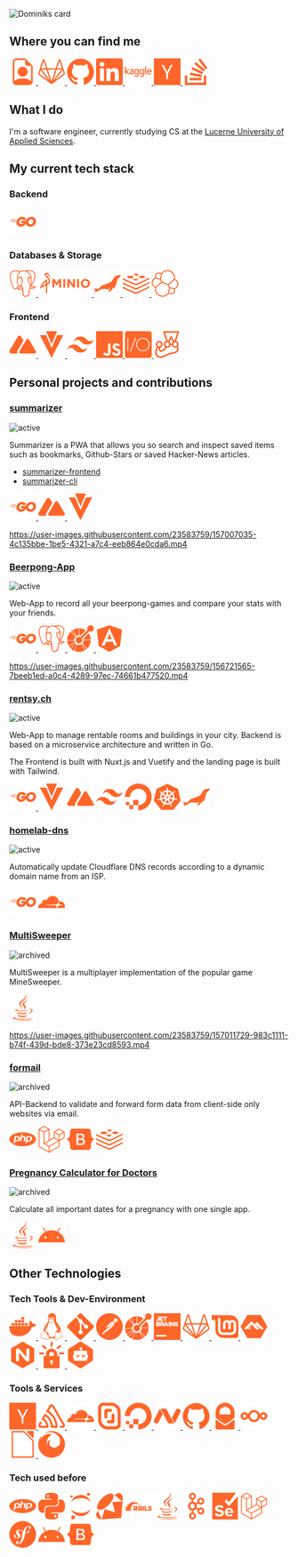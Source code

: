 ![Dominiks card](https://cardivo.vercel.app/api?name=Dominik&description=Software%20Engineer&image=https://avatars.githubusercontent.com/u/23583759?v=4&pattern=topography&colorPattern=%23FF6629&opacity=0.2&fontColor=%23FF6629&github=dominikstraessle&linkedin=dominikstraessle)

## Where you can find me

<a href="https://standardresume.co/r/straessle" target="_blank">
<img height="48" src="assets/resume.svg" alt="resume">
</a>

<a href="https://gitlab.com/dominikstraessle" target="_blank">
<img height="48" src="assets/gitlab.svg" alt="gitlab">
</a>

<a href="https://github.com/dominikstraessle/" target="_blank">
<img height="48" src="assets/github.svg" alt="github">
</a>

<a href="https://www.linkedin.com/in/dominikstraessle/" target="_blank">
<img height="48" src="assets/linkedin.svg" alt="linkedin">
</a>

<a href="https://www.kaggle.com/dominikstraessle" target="_blank">
<img height="48" src="assets/kaggle.svg" alt="kaggle">
</a>

<a href="https://news.ycombinator.com/user?id=dominikstr" target="_blank">
<img height="48" src="assets/ycombinator.svg" alt="ycombinator">
</a>

<a href="https://stackoverflow.com/users/7130107" target="_blank">
<img height="48" src="assets/stackoverflow.svg" alt="stackoverflow">
</a>


## What I do
I'm a software engineer, currently studying CS at the [Lucerne University of Applied Sciences](https://www.hslu.ch/en/lucerne-school-of-information-technology/).

## My current tech stack
### Backend
<a href="https://go.dev/" target="_blank">
<img height="48" src="assets/go.svg" alt="go">
</a>

### Databases & Storage
<a href="https://www.postgresql.org/" target="_blank">
<img height="48" src="assets/postgresql.svg" alt="postgresql">
</a>
<a href="https://min.io/" target="_blank">
<img height="48" src="assets/minioio-ar21.svg" alt="minioio">
</a>
<a href="https://mariadb.org//" target="_blank">
<img height="48" src="assets/mariadb.svg" alt="mariadb">
</a>
<a href="https://redis.io/" target="_blank">
<img height="48" src="assets/redis.svg" alt="redis">
</a>
<a href="https://www.elastic.co/elasticsearch/" target="_blank">
<img height="48" src="assets/elastic.svg" alt="elastic">
</a>

### Frontend

<a href="https://nuxtjs.org/" target="_blank">
<img height="48" src="assets/nuxtdotjs.svg" alt="nuxtjs">
</a>
<a href="https://vuetifyjs.com/en/" target="_blank">
<img height="48" src="assets/vuetify.svg" alt="vuetify">
</a>
<a href="https://tailwindcss.com/" target="_blank">
<img height="48" src="assets/tailwindcss.svg" alt="tailwindcss">
</a>
<a href="https://www.ecma-international.org/technical-committees/tc39/" target="_blank">
<img height="48" src="assets/javascript.svg" alt="javascript">
</a>
<a href="https://webdriver.io/" target="_blank">
<img height="48" src="assets/webdriverio.svg" alt="webdriverio">
</a>
<a href="https://jestjs.io/" target="_blank">
<img height="48" src="assets/jest.svg" alt="jest">
</a>


## Personal projects and contributions
### [summarizer](https://summarizer.straessle.me/)
![active](https://img.shields.io/badge/status-active-brightgreen)

Summarizer is a PWA that allows you so search and inspect saved items such as bookmarks, Github-Stars or saved Hacker-News articles.

- [summarizer-frontend](https://gitlab.com/summarizer/summarizer-frontend)  
- [summarizer-cli](https://gitlab.com/summarizer/summarizer-cli)

<a href="https://go.dev/" target="_blank">
<img height="48" src="assets/go.svg" alt="go">
</a>
<a href="https://nuxtjs.org/" target="_blank">
<img height="48" src="assets/nuxtdotjs.svg" alt="nuxtjs">
</a>
<a href="https://vuetifyjs.com/en/" target="_blank">
<img height="48" src="assets/vuetify.svg" alt="vuetify">
</a>

https://user-images.githubusercontent.com/23583759/157007035-4c135bbe-1be5-4321-a7c4-eeb864e0cda6.mp4


### [Beerpong-App](https://beerpong.bar)
![active](https://img.shields.io/badge/status-active-brightgreen)

Web-App to record all your beerpong-games and compare your stats with your friends.

<p>
<a href="https://go.dev/" target="_blank">
<img height="48" src="assets/go.svg" alt="go">
</a>
<a href="https://www.postgresql.org/" target="_blank">
<img height="48" src="assets/postgresql.svg" alt="postgresql">
</a>
<a href="https://www.openapis.org/" target="_blank">
<img height="48" src="assets/openapiinitiative.svg" alt="openapiinitiative">
</a>
<img height="48" src="assets/angular.svg" alt="angular">
</p>

https://user-images.githubusercontent.com/23583759/156721565-7beeb1ed-a0c4-4289-97ec-74661b477520.mp4

### [rentsy.ch](https://rentsy.ch/)
![active](https://img.shields.io/badge/status-active-brightgreen)

Web-App to manage rentable rooms and buildings in your city. Backend is based on a microservice architecture and written in Go.

The Frontend is built with Nuxt.js and Vuetify and the landing page is built with Tailwind.

<p>
<a href="https://go.dev/" target="_blank">
<img height="48" src="assets/go.svg" alt="go">
</a>
<img height="48" src="assets/vuetify.svg" alt="vuetify">
<img height="48" src="assets/nuxtdotjs.svg" alt="nuxtjs">
<img height="48" src="assets/tailwindcss.svg" alt="tailwindcss">
<img height="48" src="assets/digitalocean.svg" alt="digitalocean">
<img height="48" src="assets/kubernetes.svg" alt="kubernetes">
<img height="48" src="assets/mariadb.svg" alt="mariadb">
</p>

### [homelab-dns](https://gitlab.com/dominikstraessle/homelab-dns)
![active](https://img.shields.io/badge/status-active-brightgreen)

Automatically update Cloudflare DNS records according to a dynamic domain name from an ISP.

<p>
<img height="48" src="assets/go.svg" alt="go">
<img height="48" src="assets/cloudflare.svg" alt="cloudflare">
</p>

### [MultiSweeper](https://github.com/Aaronmacaron/MultiSweeper)
![archived](https://img.shields.io/badge/status-archived-orange)

MultiSweeper is a multiplayer implementation of the popular game MineSweeper.

<img height="48" src="assets/java.svg" alt="go">

https://user-images.githubusercontent.com/23583759/157011729-983c1111-b74f-439d-bde8-373e23cd8593.mp4

### [formail](https://gitlab.com/aakado/formail)
![archived](https://img.shields.io/badge/status-archived-orange)

API-Backend to validate and forward form data from client-side only websites via email.

<p>
<img height="48" src="assets/php.svg" alt="php">
<img height="48" src="assets/laravel.svg" alt="laravel">
<img height="48" src="assets/bootstrap.svg" alt="bootstrap">
<img height="48" src="assets/redis.svg" alt="redis">
</p>

### [Pregnancy Calculator for Doctors](https://play.google.com/store/apps/details?id=ch.gibmit.straessle.dominik.schwangerschaftsrechner&hl=en&gl=US)
![archived](https://img.shields.io/badge/status-archived-orange)

Calculate all important dates for a pregnancy with one single app.

<p>
<img height="48" src="assets/java.svg" alt="java">
<img height="48" src="assets/android.svg" alt="android">
</p>

## Other Technologies
### Tech Tools & Dev-Environment

<a href="https://www.docker.com/" target="_blank">
<img height="48" src="assets/docker.svg" alt="docker">
</a>
<a href="https://www.kernel.org/" target="_blank">
<img height="48" src="assets/linux.svg" alt="linux">
</a>
<a href="https://git-scm.com/" target="_blank">
<img height="48" src="assets/git.svg" alt="git">
</a>
<a href="https://www.postman.com/" target="_blank">
<img height="48" src="assets/postman.svg" alt="postman">
</a>
<a href="https://www.openapis.org/" target="_blank">
<img height="48" src="assets/openapiinitiative.svg" alt="openapiinitiative">
</a>
<a href="https://www.jetbrains.com/" target="_blank">
<img height="48" src="assets/jetbrains.svg" alt="jetbrains">
</a>
<a href="https://gitlab.com/" target="_blank">
<img height="48" src="assets/gitlab.svg" alt="gitlab">
</a>
<a href="https://linuxmint.com/" target="_blank">
<img height="48" src="assets/linuxmint.svg" alt="linuxmint">
</a>
<a href="https://www.alpinelinux.org/" target="_blank">
<img height="48" src="assets/alpinelinux.svg" alt="alpinelinux">
</a>
<a href="https://nginx.org/" target="_blank">
<img height="48" src="assets/nginx.svg" alt="nginx">
</a>
<a href="https://letsencrypt.org/" target="_blank">
<img height="48" src="assets/letsencrypt.svg" alt="letsencrypt">
</a>
<a href="https://github.com/dependabot" target="_blank">
<img height="48" src="assets/dependabot.svg" alt="dependabot">
</a>

### Tools & Services

<a href="https://news.ycombinator.com/" target="_blank">
<img height="48" src="assets/ycombinator.svg" alt="ycombinator">
</a>
<a href="https://sentry.io" target="_blank">
<img height="48" src="assets/sentry.svg" alt="sentry">
</a>
<a href="https://www.cloudflare.com/" target="_blank">
<img height="48" src="assets/cloudflare.svg" alt="cloudflare">
</a>
<a href="https://www.scaleway.com/en/" target="_blank">
<img height="48" src="assets/scaleway.svg" alt="scaleway">
</a>
<a href="https://www.digitalocean.com/" target="_blank">
<img height="48" src="assets/digitalocean.svg" alt="digitalocean">
</a>
<a href="https://www.namecheap.com/" target="_blank">
<img height="48" src="assets/namecheap.svg" alt="namecheap">
</a>
<a href="https://github.com/dominikstraessle/" target="_blank">
<img height="48" src="assets/github.svg" alt="github">
</a>
<a href="https://protonmail.com/" target="_blank">
<img height="48" src="assets/protonmail.svg" alt="protonmail.svg">
</a>
<a href="https://nextcloud.com/" target="_blank">
<img height="48" src="assets/nextcloud.svg" alt="nextcloud.svg">
</a>
<a href="https://www.libreoffice.org/" target="_blank">
<img height="48" src="assets/libreoffice.svg" alt="libreoffice">
</a>
<a href="https://www.mozilla.org/en-US/firefox/new/" target="_blank">
<img height="48" src="assets/firefox.svg" alt="firefox">
</a>

### Tech used before
<p>
<img height="48" src="assets/php.svg" alt="php">
<img height="48" src="assets/python.svg" alt="python">
<img height="48" src="assets/jupyter.svg" alt="jupyter">
<img height="48" src="assets/ruby.svg" alt="ruby">
<img height="48" src="assets/rubyonrails.svg" alt="rubyonrails">
<img height="48" src="assets/java.svg" alt="java">
<img height="48" src="assets/apachekafka.svg" alt="apachekafka">
<img height="48" src="assets/selenium.svg" alt="selenium">
<img height="48" src="assets/laravel.svg" alt="laravel">
<img height="48" src="assets/symfony.svg" alt="symfony">
<img height="48" src="assets/android.svg" alt="android">
<img height="48" src="assets/bootstrap.svg" alt="bootstrap">
</p>

